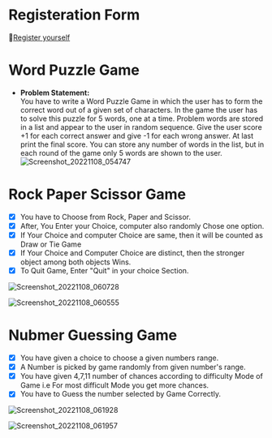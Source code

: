 # Registeration Form
🔗[Register yourself](https://beamish-dieffenbachia-0d3553.netlify.app/)



# Word Puzzle Game

 - **Problem Statement:**    
    You have to write a Word Puzzle Game in which the user has to form
the correct word out of a given set of characters. In the game the user has to solve this
puzzle for 5 words, one at a time. Problem words are stored in a list and appear to the user
in random sequence. Give the user score +1 for each correct answer and give -1 for each
wrong answer. At last print the final score. You can store any number of words in the list, but
in each round of the game only 5 words are shown to the user.
![Screenshot_20221108_054747](https://user-images.githubusercontent.com/103645516/200562020-b85cb2b2-8d34-4a35-975a-6f1079872916.png)





 # Rock Paper Scissor Game
 
  - [x] You have to Choose from Rock, Paper and Scissor.
  - [x] After, You Enter your Choice, computer also randomly Chose one option.
  - [x] If Your Choice and computer Choice are same, then it will be counted as Draw or Tie Game
  - [x] If Your Choice and Computer Choice are distinct, then the stronger object among both objects Wins.   
  - [x] To Quit Game, Enter \"Quit\" in your choice Section.
  
![Screenshot_20221108_060728](https://user-images.githubusercontent.com/103645516/200565714-4a72301e-93b6-456e-a46f-d3611a0b2e61.png)

![Screenshot_20221108_060555](https://user-images.githubusercontent.com/103645516/200565761-f8df56fc-ac3a-4d82-bb18-1df07d9b39dd.png)

 
 
 
  
  # Nubmer Guessing Game
 
  - [x] You have given a choice to choose a given numbers range.
  - [x] A Number is picked by game randomly from given number's range.
  - [x] You have given 4,7,11 number of chances according to difficulty Mode of Game i.e For most difficult Mode you get more chances.
  - [x] You have to Guess the number selected by Game Correctly.

![Screenshot_20221108_061928](https://user-images.githubusercontent.com/103645516/200569124-1fc941bc-ad52-403f-a868-43aca390a37a.png)

![Screenshot_20221108_061957](https://user-images.githubusercontent.com/103645516/200569200-297e0432-148c-4876-ab2c-8939b0ee9951.png)
